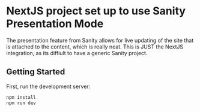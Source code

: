 # NextJS project set up to use Sanity Presentation Mode

The presentation feature from Sanity allows for live updating of the site that is attached to the content, which is really neat. 
This is JUST the NextJS integration, as its diffiult to have a generic Sanity project. 

## Getting Started

First, run the development server:

```bash
npm install
npm run dev
```


